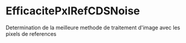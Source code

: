 # EfficacitePxlRefCDSNoise
Determination de la meilleure methode de traitement d'image avec les pixels de references
